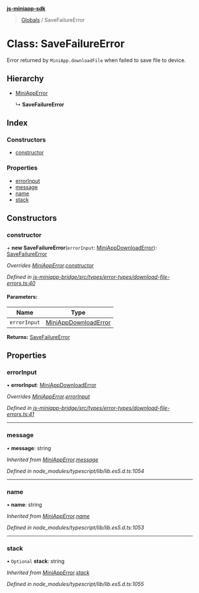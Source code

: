 **[js-miniapp-sdk](../README.md)**

> [Globals](../README.md) / SaveFailureError

# Class: SaveFailureError

Error returned by `MiniApp.downloadFile` when failed to save file to device.

## Hierarchy

* [MiniAppError](miniapperror.md)

  ↳ **SaveFailureError**

## Index

### Constructors

* [constructor](savefailureerror.md#constructor)

### Properties

* [errorInput](savefailureerror.md#errorinput)
* [message](savefailureerror.md#message)
* [name](savefailureerror.md#name)
* [stack](savefailureerror.md#stack)

## Constructors

### constructor

\+ **new SaveFailureError**(`errorInput`: [MiniAppDownloadError](../interfaces/miniappdownloaderror.md)): [SaveFailureError](savefailureerror.md)

*Overrides [MiniAppError](miniapperror.md).[constructor](miniapperror.md#constructor)*

*Defined in [js-miniapp-bridge/src/types/error-types/download-file-errors.ts:40](https://github.com/rakutentech/js-miniapp/blob/b0ef4a6/js-miniapp-bridge/src/types/error-types/download-file-errors.ts#L40)*

#### Parameters:

Name | Type |
------ | ------ |
`errorInput` | [MiniAppDownloadError](../interfaces/miniappdownloaderror.md) |

**Returns:** [SaveFailureError](savefailureerror.md)

## Properties

### errorInput

•  **errorInput**: [MiniAppDownloadError](../interfaces/miniappdownloaderror.md)

*Overrides [MiniAppError](miniapperror.md).[errorInput](miniapperror.md#errorinput)*

*Defined in [js-miniapp-bridge/src/types/error-types/download-file-errors.ts:41](https://github.com/rakutentech/js-miniapp/blob/b0ef4a6/js-miniapp-bridge/src/types/error-types/download-file-errors.ts#L41)*

___

### message

•  **message**: string

*Inherited from [MiniAppError](miniapperror.md).[message](miniapperror.md#message)*

*Defined in node_modules/typescript/lib/lib.es5.d.ts:1054*

___

### name

•  **name**: string

*Inherited from [MiniAppError](miniapperror.md).[name](miniapperror.md#name)*

*Defined in node_modules/typescript/lib/lib.es5.d.ts:1053*

___

### stack

• `Optional` **stack**: string

*Inherited from [MiniAppError](miniapperror.md).[stack](miniapperror.md#stack)*

*Defined in node_modules/typescript/lib/lib.es5.d.ts:1055*
